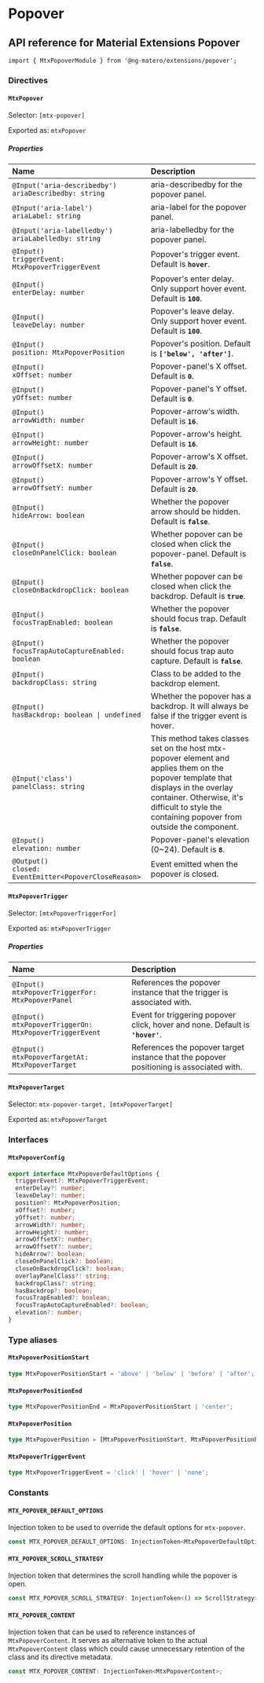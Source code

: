 # Popover

## API reference for Material Extensions Popover

`import { MtxPopoverModule } from '@ng-matero/extensions/popover';`

### Directives

#### `MtxPopover`

Selector: `[mtx-popover]`

Exported as: `mtxPopover`

##### Properties

| Name | Description |
| :--- | :--- |
| `@Input('aria-describedby')`<br>`ariaDescribedby: string` | aria-describedby for the popover panel. |
| `@Input('aria-label')`<br>`ariaLabel: string` | aria-label for the popover panel. |
| `@Input('aria-labelledby')`<br>`ariaLabelledby: string` | aria-labelledby for the popover panel. |
| `@Input()`<br>`triggerEvent: MtxPopoverTriggerEvent` | Popover's trigger event. Default is **`hover`**. |
| `@Input()`<br>`enterDelay: number` | Popover's enter delay. Only support hover event. Default is **`100`**. |
| `@Input()`<br>`leaveDelay: number` | Popover's leave delay. Only support hover event. Default is **`100`**. |
| `@Input()`<br>`position: MtxPopoverPosition` | Popover's position. Default is **`['below', 'after']`**. |
| `@Input()`<br>`xOffset: number` | Popover-panel's X offset. Default is **`0`**. |
| `@Input()`<br>`yOffset: number` | Popover-panel's Y offset. Default is **`0`**. |
| `@Input()`<br>`arrowWidth: number` | Popover-arrow's width. Default is **`16`**. |
| `@Input()`<br>`arrowHeight: number` | Popover-arrow's height. Default is **`16`**. |
| `@Input()`<br>`arrowOffsetX: number` | Popover-arrow's X offset. Default is **`20`**. |
| `@Input()`<br>`arrowOffsetY: number` | Popover-arrow's Y offset. Default is **`20`**. |
| `@Input()`<br>`hideArrow: boolean` | Whether the popover arrow should be hidden. Default is **`false`**. |
| `@Input()`<br>`closeOnPanelClick: boolean` | Whether popover can be closed when click the popover-panel. Default is **`false`**. |
| `@Input()`<br>`closeOnBackdropClick: boolean` | Whether popover can be closed when click the backdrop. Default is **`true`**. |
| `@Input()`<br>`focusTrapEnabled: boolean` | Whether the popover should focus trap. Default is **`false`**. |
| `@Input()`<br>`focusTrapAutoCaptureEnabled: boolean` | Whether the popover should focus trap auto capture. Default is **`false`**. |
| `@Input()`<br>`backdropClass: string` | Class to be added to the backdrop element. |
| `@Input()`<br>`hasBackdrop: boolean \| undefined` | Whether the popover has a backdrop. It will always be false if the trigger event is hover. |
| `@Input('class')`<br>`panelClass: string` | This method takes classes set on the host mtx-popover element and applies them on the popover template that displays in the overlay container. Otherwise, it's difficult to style the containing popover from outside the component. |
| `@Input()`<br>`elevation: number` | Popover-panel's elevation (0~24). Default is **`8`**. |
| `@Output()`<br>`closed: EventEmitter<PopoverCloseReason>` | Event emitted when the popover is closed. |

#### `MtxPopoverTrigger`

Selector: `[mtxPopoverTriggerFor]`

Exported as: `mtxPopoverTrigger`

##### Properties

| Name | Description |
| :--- | :--- |
| `@Input()`<br>`mtxPopoverTriggerFor: MtxPopoverPanel` | References the popover instance that the trigger is associated with. |
| `@Input()`<br>`mtxPopoverTriggerOn: MtxPopoverTriggerEvent` | Event for triggering popover click, hover and none. Default is **`'hover'`**. |
| `@Input()`<br>`mtxPopoverTargetAt: MtxPopoverTarget` | References the popover target instance that the popover positioning is associated with. |

#### `MtxPopoverTarget`

Selector: `mtx-popover-target, [mtxPopoverTarget]`

Exported as: `mtxPopoverTarget`

### Interfaces

#### `MtxPopoverConfig`

```ts
export interface MtxPopoverDefaultOptions {
  triggerEvent?: MtxPopoverTriggerEvent;
  enterDelay?: number;
  leaveDelay?: number;
  position?: MtxPopoverPosition;
  xOffset?: number;
  yOffset?: number;
  arrowWidth?: number;
  arrowHeight?: number;
  arrowOffsetX?: number;
  arrowOffsetY?: number;
  hideArrow?: boolean;
  closeOnPanelClick?: boolean;
  closeOnBackdropClick?: boolean;
  overlayPanelClass?: string;
  backdropClass?: string;
  hasBackdrop?: boolean;
  focusTrapEnabled?: boolean;
  focusTrapAutoCaptureEnabled?: boolean;
  elevation?: number;
}
```

### Type aliases

#### `MtxPopoverPositionStart`

```ts
type MtxPopoverPositionStart = 'above' | 'below' | 'before' | 'after';
```

#### `MtxPopoverPositionEnd`

```ts
type MtxPopoverPositionEnd = MtxPopoverPositionStart | 'center';
```

#### `MtxPopoverPosition`

```ts
type MtxPopoverPosition = [MtxPopoverPositionStart, MtxPopoverPositionEnd];
```

#### `MtxPopoverTriggerEvent`

```ts
type MtxPopoverTriggerEvent = 'click' | 'hover' | 'none';
```

### Constants

#### `MTX_POPOVER_DEFAULT_OPTIONS`

Injection token to be used to override the default options for `mtx-popover`.

```ts
const MTX_POPOVER_DEFAULT_OPTIONS: InjectionToken<MtxPopoverDefaultOptions>;
```

#### `MTX_POPOVER_SCROLL_STRATEGY`

Injection token that determines the scroll handling while the popover is open.

```ts
const MTX_POPOVER_SCROLL_STRATEGY: InjectionToken<() => ScrollStrategy>;
```

#### `MTX_POPOVER_CONTENT`

Injection token that can be used to reference instances of `MtxPopoverContent`. It serves as alternative token to the actual `MtxPopoverContent` class which could cause unnecessary retention of the class and its directive metadata.

```ts
const MTX_POPOVER_CONTENT: InjectionToken<MtxPopoverContent>;
```
